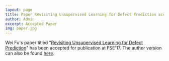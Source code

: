 ```yaml
---
layout: page
title: Paper Revisiting Unsupervised Learning for Defect Prediction accepted at FSE'17
author: Admin
excerpt: Accepted Paper
img: paper.jpg
---
```


Wei Fu's paper titled "[Revisiting Unsupervised Learning for Defect Prediction](https://arxiv.org/pdf/1703.00132)" has been accepted for publication at FSE'17. The author version can also be found [here](https://arxiv.org/pdf/1703.00132).
